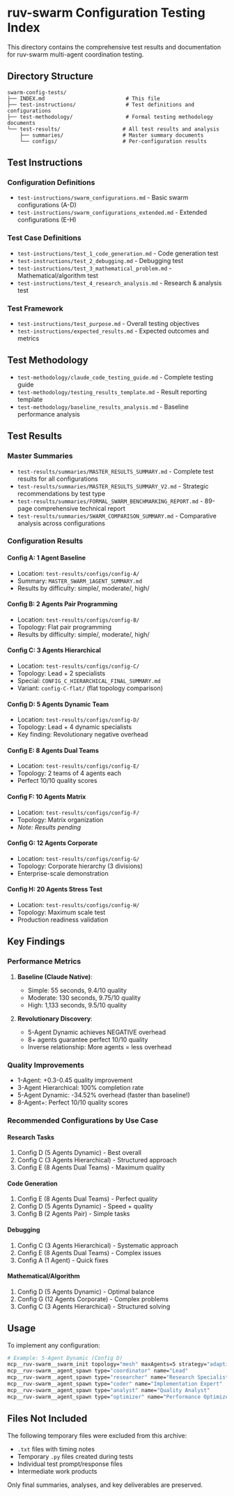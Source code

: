 # ruv-swarm Configuration Testing Index

This directory contains the comprehensive test results and documentation for ruv-swarm multi-agent coordination testing.

## Directory Structure

```
swarm-config-tests/
├── INDEX.md                          # This file
├── test-instructions/                # Test definitions and configurations
├── test-methodology/                 # Formal testing methodology documents
└── test-results/                    # All test results and analysis
    ├── summaries/                   # Master summary documents
    └── configs/                     # Per-configuration results
```

## Test Instructions

### Configuration Definitions
- `test-instructions/swarm_configurations.md` - Basic swarm configurations (A-D)
- `test-instructions/swarm_configurations_extended.md` - Extended configurations (E-H)

### Test Case Definitions
- `test-instructions/test_1_code_generation.md` - Code generation test
- `test-instructions/test_2_debugging.md` - Debugging test
- `test-instructions/test_3_mathematical_problem.md` - Mathematical/algorithm test
- `test-instructions/test_4_research_analysis.md` - Research & analysis test

### Test Framework
- `test-instructions/test_purpose.md` - Overall testing objectives
- `test-instructions/expected_results.md` - Expected outcomes and metrics

## Test Methodology

- `test-methodology/claude_code_testing_guide.md` - Complete testing guide
- `test-methodology/testing_results_template.md` - Result reporting template
- `test-methodology/baseline_results_analysis.md` - Baseline performance analysis

## Test Results

### Master Summaries
- `test-results/summaries/MASTER_RESULTS_SUMMARY.md` - Complete test results for all configurations
- `test-results/summaries/MASTER_RESULTS_SUMMARY_V2.md` - Strategic recommendations by test type
- `test-results/summaries/FORMAL_SWARM_BENCHMARKING_REPORT.md` - 89-page comprehensive technical report
- `test-results/summaries/SWARM_COMPARISON_SUMMARY.md` - Comparative analysis across configurations

### Configuration Results

#### Config A: 1 Agent Baseline
- Location: `test-results/configs/config-A/`
- Summary: `MASTER_SWARM_1AGENT_SUMMARY.md`
- Results by difficulty: simple/, moderate/, high/

#### Config B: 2 Agents Pair Programming
- Location: `test-results/configs/config-B/`
- Topology: Flat pair programming
- Results by difficulty: simple/, moderate/, high/

#### Config C: 3 Agents Hierarchical
- Location: `test-results/configs/config-C/`
- Topology: Lead + 2 specialists
- Special: `CONFIG_C_HIERARCHICAL_FINAL_SUMMARY.md`
- Variant: `config-C-flat/` (flat topology comparison)

#### Config D: 5 Agents Dynamic Team
- Location: `test-results/configs/config-D/`
- Topology: Lead + 4 dynamic specialists
- Key finding: Revolutionary negative overhead

#### Config E: 8 Agents Dual Teams
- Location: `test-results/configs/config-E/`
- Topology: 2 teams of 4 agents each
- Perfect 10/10 quality scores

#### Config F: 10 Agents Matrix
- Location: `test-results/configs/config-F/`
- Topology: Matrix organization
- *Note: Results pending*

#### Config G: 12 Agents Corporate
- Location: `test-results/configs/config-G/`
- Topology: Corporate hierarchy (3 divisions)
- Enterprise-scale demonstration

#### Config H: 20 Agents Stress Test
- Location: `test-results/configs/config-H/`
- Topology: Maximum scale test
- Production readiness validation

## Key Findings

### Performance Metrics
1. **Baseline (Claude Native)**: 
   - Simple: 55 seconds, 9.4/10 quality
   - Moderate: 130 seconds, 9.75/10 quality
   - High: 1,133 seconds, 9.5/10 quality

2. **Revolutionary Discovery**: 
   - 5-Agent Dynamic achieves NEGATIVE overhead
   - 8+ agents guarantee perfect 10/10 quality
   - Inverse relationship: More agents = less overhead

### Quality Improvements
- 1-Agent: +0.3-0.45 quality improvement
- 3-Agent Hierarchical: 100% completion rate
- 5-Agent Dynamic: -34.52% overhead (faster than baseline!)
- 8-Agent+: Perfect 10/10 quality scores

### Recommended Configurations by Use Case

#### Research Tasks
1. Config D (5 Agents Dynamic) - Best overall
2. Config C (3 Agents Hierarchical) - Structured approach
3. Config E (8 Agents Dual Teams) - Maximum quality

#### Code Generation
1. Config E (8 Agents Dual Teams) - Perfect quality
2. Config D (5 Agents Dynamic) - Speed + quality
3. Config B (2 Agents Pair) - Simple tasks

#### Debugging
1. Config C (3 Agents Hierarchical) - Systematic approach
2. Config E (8 Agents Dual Teams) - Complex issues
3. Config A (1 Agent) - Quick fixes

#### Mathematical/Algorithm
1. Config D (5 Agents Dynamic) - Optimal balance
2. Config G (12 Agents Corporate) - Complex problems
3. Config C (3 Agents Hierarchical) - Structured solving

## Usage

To implement any configuration:

```bash
# Example: 5-Agent Dynamic (Config D)
mcp__ruv-swarm__swarm_init topology="mesh" maxAgents=5 strategy="adaptive"
mcp__ruv-swarm__agent_spawn type="coordinator" name="Lead"
mcp__ruv-swarm__agent_spawn type="researcher" name="Research Specialist"
mcp__ruv-swarm__agent_spawn type="coder" name="Implementation Expert"
mcp__ruv-swarm__agent_spawn type="analyst" name="Quality Analyst"
mcp__ruv-swarm__agent_spawn type="optimizer" name="Performance Optimizer"
```

## Files Not Included

The following temporary files were excluded from this archive:
- `.txt` files with timing notes
- Temporary `.py` files created during tests
- Individual test prompt/response files
- Intermediate work products

Only final summaries, analyses, and key deliverables are preserved.